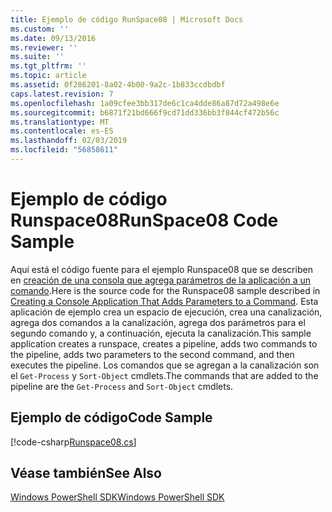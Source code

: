 ```yaml
---
title: Ejemplo de código RunSpace08 | Microsoft Docs
ms.custom: ''
ms.date: 09/13/2016
ms.reviewer: ''
ms.suite: ''
ms.tgt_pltfrm: ''
ms.topic: article
ms.assetid: 0f286201-8a02-4b00-9a2c-1b833ccdbdbf
caps.latest.revision: 7
ms.openlocfilehash: 1a09cfee3bb317de6c1ca4dde86a87d72a498e6e
ms.sourcegitcommit: b6871f21bd666f9cd71dd336bb3f844cf472b56c
ms.translationtype: MT
ms.contentlocale: es-ES
ms.lasthandoff: 02/03/2019
ms.locfileid: "56858611"
---
```

# <a name="runspace08-code-sample"></a><span data-ttu-id="e80ec-102">Ejemplo de código Runspace08</span><span class="sxs-lookup"><span data-stu-id="e80ec-102">RunSpace08 Code Sample</span></span>

<span data-ttu-id="e80ec-103">Aquí está el código fuente para el ejemplo Runspace08 que se describen en [creación de una consola que agrega parámetros de la aplicación a un comando](http://msdn.microsoft.com/en-us/848b2b46-60f1-4a86-b448-cfc7c0cccfba).</span><span class="sxs-lookup"><span data-stu-id="e80ec-103">Here is the source code for the Runspace08 sample described in [Creating a Console Application That Adds Parameters to a Command](http://msdn.microsoft.com/en-us/848b2b46-60f1-4a86-b448-cfc7c0cccfba).</span></span> <span data-ttu-id="e80ec-104">Esta aplicación de ejemplo crea un espacio de ejecución, crea una canalización, agrega dos comandos a la canalización, agrega dos parámetros para el segundo comando y, a continuación, ejecuta la canalización.</span><span class="sxs-lookup"><span data-stu-id="e80ec-104">This sample application creates a runspace, creates a pipeline, adds two commands to the pipeline, adds two parameters to the second command, and then executes the pipeline.</span></span> <span data-ttu-id="e80ec-105">Los comandos que se agregan a la canalización son el `Get-Process` y `Sort-Object` cmdlets.</span><span class="sxs-lookup"><span data-stu-id="e80ec-105">The commands that are added to the pipeline are the `Get-Process` and `Sort-Object` cmdlets.</span></span>

## <a name="code-sample"></a><span data-ttu-id="e80ec-106">Ejemplo de código</span><span class="sxs-lookup"><span data-stu-id="e80ec-106">Code Sample</span></span>

[!code-csharp[Runspace08.cs](../../powershell-sdk-samples/SDK-2.0/csharp/Runspace08/Runspace08.cs#L11-L86 "Runspace08.cs")]

## <a name="see-also"></a><span data-ttu-id="e80ec-107">Véase también</span><span class="sxs-lookup"><span data-stu-id="e80ec-107">See Also</span></span>

[<span data-ttu-id="e80ec-108">Windows PowerShell SDK</span><span class="sxs-lookup"><span data-stu-id="e80ec-108">Windows PowerShell SDK</span></span>](../windows-powershell-reference.md)